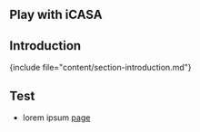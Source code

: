 <article  markdown="1">

# Play with iCASA

## Introduction

{include file="content/section-introduction.md"}

## Test 

+ lorem ipsum [page](?p=lorem)

</article>
